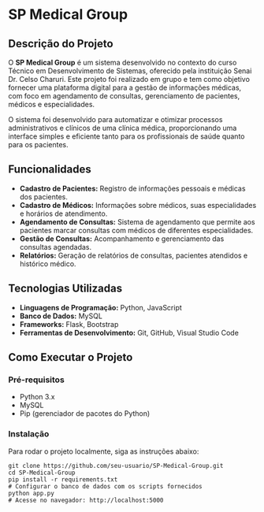 <!DOCTYPE html>
<html lang="pt-br">
<head>
  <meta charset="UTF-8">
  <meta name="viewport" content="width=device-width, initial-scale=1.0">
</head>
<body>

  <h1>SP Medical Group</h1>

  <section>
    <h2>Descrição do Projeto</h2>
    <p>O <strong>SP Medical Group</strong> é um sistema desenvolvido no contexto do curso Técnico em Desenvolvimento de Sistemas, oferecido pela instituição Senai Dr. Celso Charuri. Este projeto foi realizado em grupo e tem como objetivo fornecer uma plataforma digital para a gestão de informações médicas, com foco em agendamento de consultas, gerenciamento de pacientes, médicos e especialidades.</p>
    <p>O sistema foi desenvolvido para automatizar e otimizar processos administrativos e clínicos de uma clínica médica, proporcionando uma interface simples e eficiente tanto para os profissionais de saúde quanto para os pacientes.</p>
  </section>

  <section>
    <h2>Funcionalidades</h2>
    <ul>
      <li><strong>Cadastro de Pacientes:</strong> Registro de informações pessoais e médicas dos pacientes.</li>
      <li><strong>Cadastro de Médicos:</strong> Informações sobre médicos, suas especialidades e horários de atendimento.</li>
      <li><strong>Agendamento de Consultas:</strong> Sistema de agendamento que permite aos pacientes marcar consultas com médicos de diferentes especialidades.</li>
      <li><strong>Gestão de Consultas:</strong> Acompanhamento e gerenciamento das consultas agendadas.</li>
      <li><strong>Relatórios:</strong> Geração de relatórios de consultas, pacientes atendidos e histórico médico.</li>
    </ul>
  </section>

  <section>
    <h2>Tecnologias Utilizadas</h2>
    <ul>
      <li><strong>Linguagens de Programação:</strong> Python, JavaScript</li>
      <li><strong>Banco de Dados:</strong> MySQL</li>
      <li><strong>Frameworks:</strong> Flask, Bootstrap</li>
      <li><strong>Ferramentas de Desenvolvimento:</strong> Git, GitHub, Visual Studio Code</li>
    </ul>
  </section>

  <section>
    <h2>Como Executar o Projeto</h2>
    <h3>Pré-requisitos</h3>
    <ul>
      <li>Python 3.x</li>
      <li>MySQL</li>
      <li>Pip (gerenciador de pacotes do Python)</li>
    </ul>
    <h3>Instalação</h3>
    <p>Para rodar o projeto localmente, siga as instruções abaixo:</p>
    <div class="code-block">
      <pre><code>git clone https://github.com/seu-usuario/SP-Medical-Group.git
cd SP-Medical-Group
pip install -r requirements.txt
# Configurar o banco de dados com os scripts fornecidos
python app.py
# Acesse no navegador: http://localhost:5000</code></pre>
    </div>
  </section>



</body>
</html>
